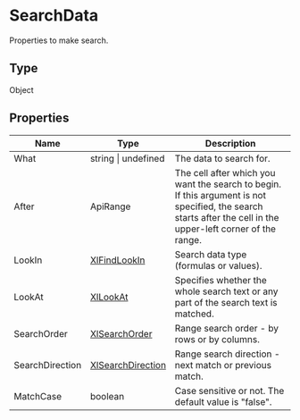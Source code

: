 # SearchData

Properties to make search.

## Type

Object

## Properties

| Name | Type | Description |
| ---- | ---- | ----------- |
| What | string &#124; undefined | The data to search for. |
| After | ApiRange | The cell after which you want the search to begin. If this argument is not specified, the search starts after the cell in the upper-left corner of the range. |
| LookIn | [XlFindLookIn](../../Enumeration/XlFindLookIn.md) | Search data type (formulas or values). |
| LookAt | [XlLookAt](../../Enumeration/XlLookAt.md) | Specifies whether the whole search text or any part of the search text is matched. |
| SearchOrder | [XlSearchOrder](../../Enumeration/XlSearchOrder.md) | Range search order - by rows or by columns. |
| SearchDirection | [XlSearchDirection](../../Enumeration/XlSearchDirection.md) | Range search direction - next match or previous match. |
| MatchCase | boolean | Case sensitive or not. The default value is "false". |

